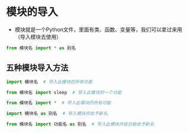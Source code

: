 # 模块的导入
- 模块就是一个Python文件，里面有类、函数、变量等，我们可以拿过来用（导入模块去使用）
```python
from 模块名 import * as 别名
```
## 五种模块导入方法
```python
import 模块名  # 导入此模块的所有功能

from 模块名 import sleep  # 导入此模块的一个功能

from 模块名 import *  # 导入此模块的所有功能

import 模块名 as 别名  # 导入模块并给予新名

from 模块名 import 功能名 as 别名  # 导入此模块并给功能给予新名
```
